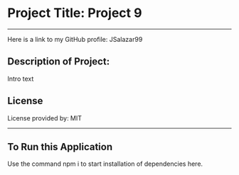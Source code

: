 
# Project Title: Project 9 

---

Here is a link to my GitHub profile: JSalazar99

## Description of Project: 

Intro text

## License 

License provided by:  MIT

--- 

## To Run this Application 

Use the command npm i to start installation of dependencies here. 

